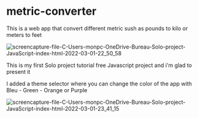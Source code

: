 # metric-converter
This is a web app that convert different metric sush as pounds to kilo or meters to feet


![screencapture-file-C-Users-monpc-OneDrive-Bureau-Solo-project-JavaScript-index-html-2022-03-01-22_50_58](https://user-images.githubusercontent.com/92610008/156254923-f5476cd0-447f-4275-97a5-c344be954b7c.png)


This is my first Solo project tutorial free Javascript project and i'm glad to present it 


I added a theme selector where you can change the color of the app with Bleu - Green - Orange or Purple

![screencapture-file-C-Users-monpc-OneDrive-Bureau-Solo-project-JavaScript-index-html-2022-03-01-23_41_15](https://user-images.githubusercontent.com/92610008/156261190-f4d46483-ebc9-4300-9e9f-3be4093be244.png)


